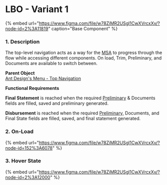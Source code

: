 # LBO - Variant 1

{% embed url="https://www.figma.com/file/w78ZiMR2USgl1CwXVrcxXv/?node-id=2%3A11819" caption="Base Component" %}

### 1. **Description**

The top-level navigation acts as a way for the [MSA](/@carputty/s/axle-doc/~/drafts/-Mj6PiC0RODKAHAW-Crz/) to progress through the flow while accessing different components. On load, Trim, Preliminary, and Documents are available to switch between.

**Parent Object**  
[Ant Design's Menu - Top Navigation ](https://ant.design/components/menu/)

**Functional Requirements**

**Final Statement** is reached when the required [Preliminary]() & Documents fields are filled, saved and preliminary generated.

**Disbursement** is reached when the required [Preliminary,]() Documents, and Final State fields are filled, saved, and final statement generated.

### 2. On-Load 

{% embed url="https://www.figma.com/file/w78ZiMR2USgl1CwXVrcxXv/?node-id=152%3A6078" %}

### 3. Hover State

{% embed url="https://www.figma.com/file/w78ZiMR2USgl1CwXVrcxXv/?node-id=2%3A12000" %}



